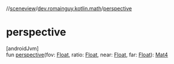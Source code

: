 //[sceneview](../../index.md)/[dev.romainguy.kotlin.math](index.md)/[perspective](perspective.md)

# perspective

[androidJvm]\
fun [perspective](perspective.md)(fov: [Float](https://kotlinlang.org/api/latest/jvm/stdlib/kotlin/-float/index.html), ratio: [Float](https://kotlinlang.org/api/latest/jvm/stdlib/kotlin/-float/index.html), near: [Float](https://kotlinlang.org/api/latest/jvm/stdlib/kotlin/-float/index.html), far: [Float](https://kotlinlang.org/api/latest/jvm/stdlib/kotlin/-float/index.html)): [Mat4](-mat4/index.md)
